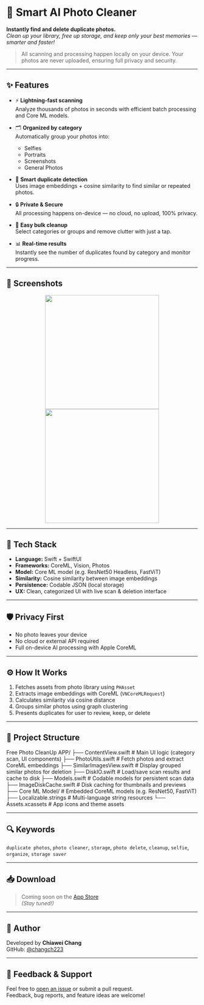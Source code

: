 # 🧠 Smart AI Photo Cleaner

**Instantly find and delete duplicate photos.**  
_Clean up your library, free up storage, and keep only your best memories — smarter and faster!_

> All scanning and processing happen locally on your device. Your photos are never uploaded, ensuring full privacy and security.

---

## ✨ Features

- ⚡ **Lightning-fast scanning**  
  Analyze thousands of photos in seconds with efficient batch processing and Core ML models.

- 🗂️ **Organized by category**  
  Automatically group your photos into:
  - Selfies
  - Portraits
  - Screenshots
  - General Photos

- 🧠 **Smart duplicate detection**  
  Uses image embeddings + cosine similarity to find similar or repeated photos.

- 🔒 **Private & Secure**  
  All processing happens on-device — no cloud, no upload, 100% privacy.

- 🧹 **Easy bulk cleanup**  
  Select categories or groups and remove clutter with just a tap.

- 📊 **Real-time results**  
  Instantly see the number of duplicates found by category and monitor progress.

---

## 📸 Screenshots

<div align="center">
  <img src="Smart-AI-Photo-Cleaner/Screenshot/1.png" width="300"/>
  <img src="Smart-AI-Photo-Cleaner/Screenshot/2.png" width="300"/>
</div>

---

## 🔧 Tech Stack

- **Language:** Swift + SwiftUI  
- **Frameworks:** CoreML, Vision, Photos  
- **Model:** Core ML model (e.g. ResNet50 Headless, FastViT)  
- **Similarity:** Cosine similarity between image embeddings  
- **Persistence:** Codable JSON (local storage)  
- **UX:** Clean, categorized UI with live scan & deletion interface  

---

## 🛡️ Privacy First

- No photo leaves your device  
- No cloud or external API required  
- Full on-device AI processing with Apple CoreML

---

## ⚙️ How It Works

1. Fetches assets from photo library using `PHAsset`
2. Extracts image embeddings with CoreML (`VNCoreMLRequest`)
3. Calculates similarity via cosine distance
4. Groups similar photos using graph clustering
5. Presents duplicates for user to review, keep, or delete

---

## 📂 Project Structure

Free Photo CleanUp APP/
├── ContentView.swift          # Main UI logic (category scan, UI components)
├── PhotoUtils.swift           # Fetch photos and extract CoreML embeddings
├── SimilarImagesView.swift    # Display grouped similar photos for deletion
├── DiskIO.swift               # Load/save scan results and cache to disk
├── Models.swift               # Codable models for persistent scan data
├── ImageDiskCache.swift       # Disk caching for thumbnails and previews
├── Core ML Model/             # Embedded CoreML models (e.g. ResNet50, FastViT)
├── Localizable.strings        # Multi-language string resources
└── Assets.xcassets            # App icons and theme assets

---

## 🔍 Keywords

`duplicate photos`, `photo cleaner`, `storage`, `photo delete`, `cleanup`, `selfie`, `organize`, `storage saver`

---

## 📥 Download

> Coming soon on the [App Store](https://apps.apple.com/)  
_(Stay tuned!)_

---

## 👤 Author

Developed by **Chiawei Chang**  
GitHub: [@changch223](https://github.com/changch223)

---

## 🙌 Feedback & Support

Feel free to [open an issue](https://github.com/changch223/Smart-AI-Photo-Cleaner/issues) or submit a pull request.  
Feedback, bug reports, and feature ideas are welcome!
